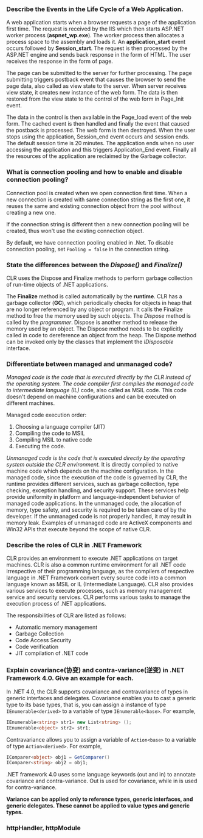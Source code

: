 ### Describe the Events in the Life Cycle of a Web Application.

A web application starts when a browser requests a page of the application first time. The request is received by the IIS which then starts ASP.NET worker process (**aspnet_wp.exe**). The worker process then allocates a process space to the assembly and loads it. An **application_start** event occurs followed by **Session_start**. The request is then processed by the ASP.NET engine and sends back response in the form of HTML. The user receives the response in the form of page.

The page can be submitted to the server for further processing. The page submitting triggers postback event that causes the browser to send the page data, also called as view state to the server. When server receives view state, it creates new instance of the web form. The data is then restored from the view state to the control of the web form in Page_Init event.

The data in the control is then available in the Page_load event of the web form. The cached event is then handled and finally the event that caused the postback is processed. The web form is then destroyed. When the user stops using the application, Session_end event occurs and session ends. The default session time is 20 minutes. The application ends when no user accessing the application and this triggers Application_End event. Finally all the resources of the application are reclaimed by the Garbage collector.

### What is connection pooling and how to enable and disable connection pooling?

Connection pool is created when we open connection first time. When a new connection is created with same connection string as the first one, it reuses the same and existing connection object from the pool without creating a new one.

If the connection string is different then a new connection pooling will be created, thus won't use the existing connection object.

By default, we have connection pooling enabled in .Net. To disable connection pooling, set `Pooling = false` in the connection string.

### State the differences between the *Dispose()* and *Finalize()*

CLR uses the Dispose and Finalize methods to perform garbage collection of run-time objects of .NET applications.

The **Finalize** method is called automatically by the **runtime**. CLR has a garbage collector (**GC**), which periodically checks for objects in heap that are no longer referenced by any object or program. It calls the Finalize method to free the memory used by such objects. The _Dispose_ method is called by the _programmer_. Dispose is another method to release the memory used by an object. The Dispose method needs to be explicitly called in code to dereference an object from the heap. The Dispose method can be invoked only by the classes that implement the _IDisposable_ interface.

### Differentiate between managed and unmanaged code?

_Managed code is the code that is executed directly by the CLR instead of the operating system. The code compiler first compiles the managed code to intermediate language (IL)_ code, also called as MSIL code. This code doesn't depend on machine configurations and can be executed on different machines. 

Managed code execution order:
1. Choosing a language compiler (JIT)
1. Compiling the code to MSIL
1. Compiling MSIL to native code
1. Executing the code.

_Unmanaged code is the code that is executed directly by the operating system outside the CLR environment._ It is directly compiled to native machine code which depends on the machine configuration.
In the managed code, since the execution of the code is governed by CLR, the runtime provides different services, such as garbage collection, type checking, exception handling, and security support. These services help provide uniformity in platform and language-independent behavior of managed code applications. In the unmanaged code, the allocation of memory, type safety, and security is required to be taken care of by the developer. If the unmanaged code is not properly handled, it may result in memory leak. Examples of unmanaged code are ActiveX components and Win32 APIs that execute beyond the scope of native CLR.

### Describe the roles of CLR in .NET Framework

CLR provides an environment to execute .NET applications on target machines. CLR is also a common runtime environment for all .NET code irrespective of their programming language, as the compilers of respective language in .NET Framework convert every source code into a common language known as MSIL or IL (Intermediate Language). CLR also provides various services to execute processes, such as memory management service and security services. CLR performs various tasks to manage the execution process of .NET applications.

The responsibilities of CLR are listed as follows:

* Automatic memory management
* Garbage Collection
* Code Access Security
* Code verification
* JIT compilation of .NET code

### Explain covariance(协变) and contra-variance(逆变) in .NET Framework 4.0. Give an example for each.

In .NET 4.0, the CLR supports covariance and contravariance of types in generic interfaces and delegates. Covariance enables you to cast a generic type to its base types, that is, you can assign a instance of type `IEnumerable<derived>` to a variable of type `IEnumerable<base>`. For example,

```csharp
IEnumerable<string> str1= new List<string> ();
IEnumerable<object> str2= str1;
```

Contravariance allows you to assign a variable of `Action<base>` to a variable of type `Action<derived>`. For example,

```csharp
IComparer<object> obj1 = GetComparer()
IComparer<string> obj2 = obj1;
```

.NET framework 4.0 uses some language keywords (out and in) to annotate covariance and contra-variance. Out is used for covariance, while in is used for contra-variance.

**Variance can be applied only to reference types, generic interfaces, and generic delegates. These cannot be applied to value types and generic types.**

### httpHandler, httpModule